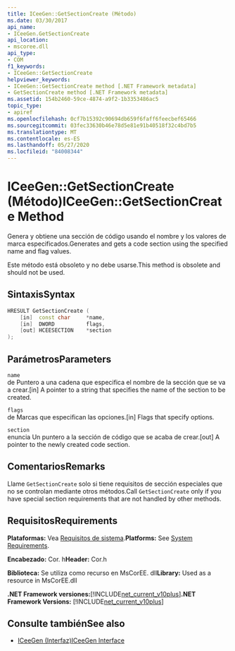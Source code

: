 ```yaml
---
title: ICeeGen::GetSectionCreate (Método)
ms.date: 03/30/2017
api_name:
- ICeeGen.GetSectionCreate
api_location:
- mscoree.dll
api_type:
- COM
f1_keywords:
- ICeeGen::GetSectionCreate
helpviewer_keywords:
- ICeeGen::GetSectionCreate method [.NET Framework metadata]
- GetSectionCreate method [.NET Framework metadata]
ms.assetid: 154b2460-59ce-4874-a9f2-1b3353486ac5
topic_type:
- apiref
ms.openlocfilehash: 0cf7b15392c90694db659f6faff6feecbef65466
ms.sourcegitcommit: 03fec33630b46e78d5e81e91b40518f32c4bd7b5
ms.translationtype: MT
ms.contentlocale: es-ES
ms.lasthandoff: 05/27/2020
ms.locfileid: "84008344"
---
```

# <a name="iceegengetsectioncreate-method"></a><span data-ttu-id="27ad2-102">ICeeGen::GetSectionCreate (Método)</span><span class="sxs-lookup"><span data-stu-id="27ad2-102">ICeeGen::GetSectionCreate Method</span></span>
<span data-ttu-id="27ad2-103">Genera y obtiene una sección de código usando el nombre y los valores de marca especificados.</span><span class="sxs-lookup"><span data-stu-id="27ad2-103">Generates and gets a code section using the specified name and flag values.</span></span>  
  
 <span data-ttu-id="27ad2-104">Este método está obsoleto y no debe usarse.</span><span class="sxs-lookup"><span data-stu-id="27ad2-104">This method is obsolete and should not be used.</span></span>  
  
## <a name="syntax"></a><span data-ttu-id="27ad2-105">Sintaxis</span><span class="sxs-lookup"><span data-stu-id="27ad2-105">Syntax</span></span>  
  
```cpp  
HRESULT GetSectionCreate (  
    [in]  const char     *name,  
    [in]  DWORD          flags,  
    [out] HCEESECTION    *section  
);  
```  
  
## <a name="parameters"></a><span data-ttu-id="27ad2-106">Parámetros</span><span class="sxs-lookup"><span data-stu-id="27ad2-106">Parameters</span></span>  
 `name`  
 <span data-ttu-id="27ad2-107">de Puntero a una cadena que especifica el nombre de la sección que se va a crear.</span><span class="sxs-lookup"><span data-stu-id="27ad2-107">[in] A pointer to a string that specifies the name of the section to be created.</span></span>  
  
 `flags`  
 <span data-ttu-id="27ad2-108">de Marcas que especifican las opciones.</span><span class="sxs-lookup"><span data-stu-id="27ad2-108">[in] Flags that specify options.</span></span>  
  
 `section`  
 <span data-ttu-id="27ad2-109">enuncia Un puntero a la sección de código que se acaba de crear.</span><span class="sxs-lookup"><span data-stu-id="27ad2-109">[out] A pointer to the newly created code section.</span></span>  
  
## <a name="remarks"></a><span data-ttu-id="27ad2-110">Comentarios</span><span class="sxs-lookup"><span data-stu-id="27ad2-110">Remarks</span></span>  
 <span data-ttu-id="27ad2-111">Llame `GetSectionCreate` solo si tiene requisitos de sección especiales que no se controlan mediante otros métodos.</span><span class="sxs-lookup"><span data-stu-id="27ad2-111">Call `GetSectionCreate` only if you have special section requirements that are not handled by other methods.</span></span>  
  
## <a name="requirements"></a><span data-ttu-id="27ad2-112">Requisitos</span><span class="sxs-lookup"><span data-stu-id="27ad2-112">Requirements</span></span>  
 <span data-ttu-id="27ad2-113">**Plataformas:** Vea [Requisitos de sistema](../../get-started/system-requirements.md).</span><span class="sxs-lookup"><span data-stu-id="27ad2-113">**Platforms:** See [System Requirements](../../get-started/system-requirements.md).</span></span>  
  
 <span data-ttu-id="27ad2-114">**Encabezado:** Cor. h</span><span class="sxs-lookup"><span data-stu-id="27ad2-114">**Header:** Cor.h</span></span>  
  
 <span data-ttu-id="27ad2-115">**Biblioteca:** Se utiliza como recurso en MsCorEE. dll</span><span class="sxs-lookup"><span data-stu-id="27ad2-115">**Library:** Used as a resource in MsCorEE.dll</span></span>  
  
 <span data-ttu-id="27ad2-116">**.NET Framework versiones:**[!INCLUDE[net_current_v10plus](../../../../includes/net-current-v10plus-md.md)]</span><span class="sxs-lookup"><span data-stu-id="27ad2-116">**.NET Framework Versions:** [!INCLUDE[net_current_v10plus](../../../../includes/net-current-v10plus-md.md)]</span></span>  
  
## <a name="see-also"></a><span data-ttu-id="27ad2-117">Consulte también</span><span class="sxs-lookup"><span data-stu-id="27ad2-117">See also</span></span>

- [<span data-ttu-id="27ad2-118">ICeeGen (Interfaz)</span><span class="sxs-lookup"><span data-stu-id="27ad2-118">ICeeGen Interface</span></span>](iceegen-interface.md)
